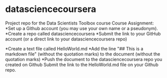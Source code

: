 # datasciencecoursera
Project repo for the Data Scientists Toolbox course
Course Assignment:
*Set up a Github account (you may use your own name or a pseudonym).
*Create a repo called datasciencecoursera
*Submit the link to your GitHub account (or a direct link to your datasciencecoursera repo)

*Create a text file called HelloWorld.md
*Add the line "## This is a markdown file" (without the quotation marks) to the document (without the quotation marks)
*Push the document to the datasciencecoursera repo you created on Github
Submit the link to the HelloWorld.md file on your Github repo. 
